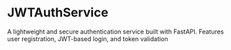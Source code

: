 # JWTAuthService
A lightweight and secure authentication service built with FastAPI. Features user registration, JWT-based login, and token validation
